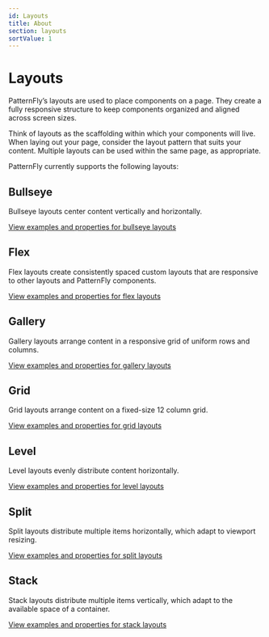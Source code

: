 ```yaml
---
id: Layouts
title: About
section: layouts
sortValue: 1
---
```


# Layouts

PatternFly’s layouts are used to place components on a page. They create a fully responsive structure to keep components organized and aligned across screen sizes. 

Think of layouts as the scaffolding within which your components will live. When laying out your page, consider the layout pattern that suits your content. Multiple layouts can be used within the same page, as appropriate. 

PatternFly currently supports the following layouts:

## Bullseye
Bullseye layouts center content vertically and horizontally.

[View examples and properties for bullseye layouts](/layouts/bullseye)

## Flex 
Flex layouts create consistently spaced custom layouts that are responsive to other layouts and PatternFly components.

[View examples and properties for flex layouts](/layouts/flex)

## Gallery
Gallery layouts arrange content in a responsive grid of uniform rows and columns.

[View examples and properties for gallery layouts](/layouts/gallery)

## Grid 
Grid layouts arrange content on a fixed-size 12 column grid.

[View examples and properties for grid layouts](/layouts/grid)

## Level
Level layouts evenly distribute content horizontally.

[View examples and properties for level layouts](/layouts/level)

## Split
Split layouts distribute multiple items horizontally, which adapt to viewport resizing.

[View examples and properties for split layouts](/layouts/split)

## Stack
Stack layouts distribute multiple items vertically, which adapt to the available space of a container.

[View examples and properties for stack layouts](/layouts/stack)


